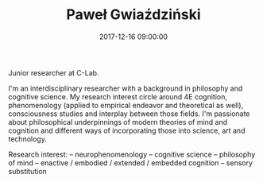 ﻿---
layout: post
title:  "Paweł Gwiaździński"
name: Paweł
surname: Gwiaździński
date:   2017-12-16 09:00:00
categories: people
image-file: /images/people/pgwiazdzinski.jpg
category: clab
mail: pawelgwiazdzinski@gmail.com
website:
twitter:
researchgate:
---

Junior researcher at C-Lab.

I'm an interdisciplinary researcher with a background in philosophy and cognitive science. My research interest circle around 4E cognition, phenomenology (applied to empirical endeavor and theoretical as well), consciousness studies and interplay between those fields. I'm passionate about philosophical underpinnings of modern theories of mind and cognition and different ways of incorporating those into science, art and technology.

Research interest:
– neurophenomenology
– cognitive science
– philosophy of mind
– enactive / embodied / extended / embedded cognition
– sensory substitution
